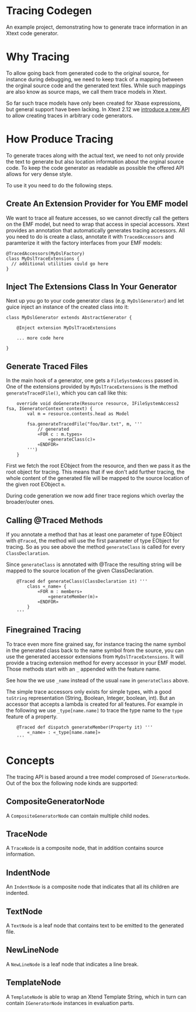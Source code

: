 # Tracing Codegen

An example project, demonstrating how to generate trace information in an Xtext code generator.

# Why Tracing

To allow going back from generated code to the original source, for instance during debugging, we need to keep track of a mapping between the orginal source code and the generated text files. While such mappings are also know as source maps, we call them trace models in Xtext.

So far such trace models have only been created for Xbase expressions, but general support have been lacking. In Xtext 2.12 we [introduce a new API](https://github.com/eclipse/xtext-core/pull/288) to allow creating traces in arbitrary code generators.

# How Produce Tracing

To generate traces along with the actual text, we need to not only provide the text to generate but also location information about the orginal source code. To keep the code generator as readable as possible the offered API allows for very dense style.

To use it you need to do the following steps.

## Create An Extension Provider for You EMF model

We want to trace all feature accesses, so we cannot directly call the getters on the EMF model, but need to wrap that access in special accessors. Xtext provides an annotation that automatically generates tracing accessors. All you need to do is create a class, annotate it with `TracedAccessors` and paramterize it with the factory interfaces from your EMF models:
```xtend
@TracedAccessors(MyDslFactory)
class MyDslTraceExtensions {
  // additional utilities could go here
}
```

## Inject The Extensions Class In Your Generator

Next up you go to your code generator class (e.g. `MyDslGenerator`) and let guice inject an instance of the created class into it:

```xtend
class MyDslGenerator extends AbstractGenerator {
	
	@Inject extension MyDslTraceExtensions
	
	... more code here

}
```

## Generate Traced Files

In the main hook of a generator, one gets a `FileSystemAccess` passed in. One of the extensions provided by `MyDslTraceExtensions` is the method `generateTracedFile()`, which you can call like this:

```xtend
	override void doGenerate(Resource resource, IFileSystemAccess2 fsa, IGeneratorContext context) {
		val m = resource.contents.head as Model
		
		fsa.generateTracedFile("foo/Bar.txt", m, '''
			// generated
			«FOR c : m.types»
				«generateClass(c)»
			«ENDFOR»
		''')
	}
```

First we fetch the root EObject from the resource, and then we pass it as the root object for tracing. This means that if we don't add further tracing, the whole content of the generated file will be mapped to the source location of the given root EObject `m`.

During code generation we now add finer trace regions which overlay the broader/outer ones.

## Calling @Traced Methods

If you annotate a method that has at least one parameter of type EObject with `@Traced`, the method will use the first parameter of type EObject for tracing. So as you see above the method `generateClass` is called for every `ClassDeclaration`.

Since `generateClass` is annotated with @Trace the resulting string will be mapped to the source location of the given ClassDeclaration.
```xtend 
	@Traced def generateClass(ClassDeclaration it) '''
		class «_name» {
			«FOR m : members»
				«generateMember(m)»
			«ENDFOR»
		}
	'''
```

## Finegrained Tracing

To trace even more fine grained say, for instance tracing the name symbol in the generated class back to the name symbol from the source, you can use the generated accessor extensions from `MyDslTraceExtensions`. It will provide a tracing extension method for every accessor in your EMF model. Those methods start with an `_` appended with the feature name.

See how the we use `_name` instead of the usual `name` in `generateClass` above.

The simple trace accessors only exists for simple types, with a good `toString` representation (String, Boolean, Integer, boolean, int). But an accessor that accepts a lambda is created for all features. For example in the following we use `_type[name.name]` to trace the type name to the `type` feature of a property.
```xtend
	@Traced def dispatch generateMember(Property it) '''
		«_name» : «_type[name.name]»
	'''
```

# Concepts

The tracing API is based around a tree model comprosed of `IGeneratorNode`. Out of the box the following node kinds are supported:

## CompositeGeneratorNode
A `CompositeGeneratorNode` can contain multiple child nodes.

## TraceNode
A `TraceNode` is a composite node, that in addition contains source information.

## IndentNode
An `IndentNode` is a composite node that indicates that all its children are indented.

## TextNode
A `TextNode` is a leaf node that contains text to be emitted to the generated file.

## NewLineNode
A `NewLineNode` is a leaf node that indicates a line break.

## TemplateNode
A `TemplateNode` is able to wrap an Xtend Template String, which in turn can contain `IGeneratorNode` instances in evaluation parts.
